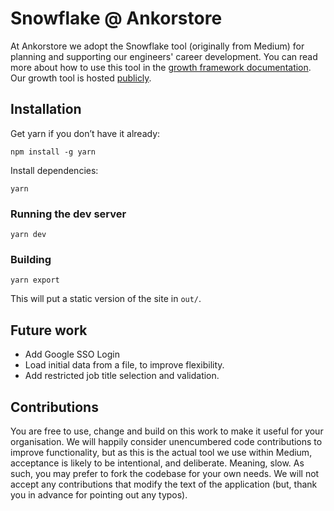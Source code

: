 # Snowflake @ Ankorstore

At Ankorstore we adopt the Snowflake tool (originally from Medium) for planning and supporting our engineers' career development. You can read more about how to use this tool in the [growth framework documentation](https://medium.com/s/engineering-growth-framework).
Our growth tool is hosted [publicly](https://snowflake.medium.com).

## Installation

Get yarn if you don’t have it already:

`npm install -g yarn`

Install dependencies:

`yarn`

### Running the dev server

`yarn dev`

### Building

`yarn export`

This will put a static version of the site in `out/`.

## Future work

* Add Google SSO Login
* Load initial data from a file, to improve flexibility.
* Add restricted job title selection and validation.

## Contributions

You are free to use, change and build on this work to make it useful for your organisation. We will happily consider
unencumbered code contributions to improve functionality, but as this is the actual tool we use within Medium, acceptance is likely to be intentional, and deliberate. Meaning, slow. As such, you may prefer to fork the codebase for your own needs. We will not accept any contributions that modify the text of the application (but, thank you in advance for pointing out any typos).